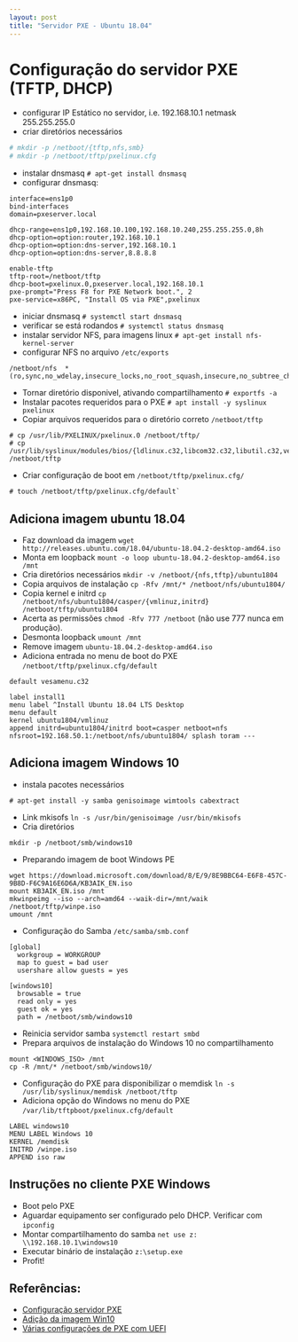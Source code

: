 ```yaml
---
layout: post
title: "Servidor PXE - Ubuntu 18.04"
---
```


Configuração do servidor PXE (TFTP, DHCP)
=========================================

* configurar IP Estático no servidor, i.e. 192.168.10.1 netmask 255.255.255.0
* criar diretórios necessários

```sh
# mkdir -p /netboot/{tftp,nfs,smb} 
# mkdir -p /netboot/tftp/pxelinux.cfg
```

* instalar dnsmasq `# apt-get install dnsmasq`
* configurar dnsmasq:

```config
interface=ens1p0
bind-interfaces
domain=pxeserver.local
 
dhcp-range=ens1p0,192.168.10.100,192.168.10.240,255.255.255.0,8h
dhcp-option=option:router,192.168.10.1
dhcp-option=option:dns-server,192.168.10.1
dhcp-option=option:dns-server,8.8.8.8
 
enable-tftp
tftp-root=/netboot/tftp
dhcp-boot=pxelinux.0,pxeserver.local,192.168.10.1
pxe-prompt="Press F8 for PXE Network boot.", 2
pxe-service=x86PC, "Install OS via PXE",pxelinux
```

* iniciar dnsmasq `# systemctl start dnsmasq`
* verificar se está rodandos  `# systemctl status dnsmasq`
* instalar servidor NFS, para imagens linux `# apt-get install nfs-kernel-server`
* configurar NFS no arquivo `/etc/exports`

```config
/netboot/nfs  *(ro,sync,no_wdelay,insecure_locks,no_root_squash,insecure,no_subtree_check)
```

* Tornar diretório disponivel, ativando compartilhamento `# exportfs -a`
* Instalar pacotes requeridos para o PXE  `# apt install -y syslinux pxelinux`
* Copiar arquivos requeridos para o diretório correto `/netboot/tftp`

```shell
# cp /usr/lib/PXELINUX/pxelinux.0 /netboot/tftp/
# cp /usr/lib/syslinux/modules/bios/{ldlinux.c32,libcom32.c32,libutil.c32,vesamenu.c32} /netboot/tftp
```

* Criar configuração de boot em `/netboot/tftp/pxelinux.cfg/`

```shell
# touch /netboot/tftp/pxelinux.cfg/default`
```

Adiciona imagem ubuntu 18.04
----------------------------

* Faz download da imagem `wget http://releases.ubuntu.com/18.04/ubuntu-18.04.2-desktop-amd64.iso`
* Monta em loopback `mount -o loop ubuntu-18.04.2-desktop-amd64.iso /mnt`
* Cria diretórios necessários `mkdir -v /netboot/{nfs,tftp}/ubuntu1804`
* Copia arquivos de instalação `cp -Rfv /mnt/* /netboot/nfs/ubuntu1804/`
* Copia kernel e initrd `cp /netboot/nfs/ubuntu1804/casper/{vmlinuz,initrd} /netboot/tftp/ubuntu1804`
* Acerta as permissões `chmod -Rfv 777 /netboot` (não use 777 nunca em produção).
* Desmonta loopback `umount /mnt`
* Remove imagem `ubuntu-18.04.2-desktop-amd64.iso`
* Adiciona entrada no menu de boot do PXE `/netboot/tftp/pxelinux.cfg/default`

```
default vesamenu.c32
 
label install1
menu label ^Install Ubuntu 18.04 LTS Desktop
menu default
kernel ubuntu1804/vmlinuz
append initrd=ubuntu1804/initrd boot=casper netboot=nfs nfsroot=192.168.50.1:/netboot/nfs/ubuntu1804/ splash toram ---
```

Adiciona imagem Windows 10
--------------------------

* instala pacotes necessários

```shell
# apt-get install -y samba genisoimage wimtools cabextract
```

* Link mkisofs `ln -s /usr/bin/genisoimage /usr/bin/mkisofs`
* Cria diretórios

```shell
mkdir -p /netboot/smb/windows10
```

* Preparando imagem de boot Windows PE

```shell
wget https://download.microsoft.com/download/8/E/9/8E9BBC64-E6F8-457C-9B8D-F6C9A16E6D6A/KB3AIK_EN.iso
mount KB3AIK_EN.iso /mnt
mkwinpeimg --iso --arch=amd64 --waik-dir=/mnt/waik /netboot/tftp/winpe.iso
umount /mnt
```

* Configuração do Samba `/etc/samba/smb.conf`

```
[global]
  workgroup = WORKGROUP
  map to guest = bad user
  usershare allow guests = yes

[windows10]
  browsable = true
  read only = yes
  guest ok = yes
  path = /netboot/smb/windows10
```

* Reinicia servidor samba `systemctl restart smbd`
* Prepara arquivos de instalação do Windows 10 no compartilhamento

```shell
mount <WINDOWS_ISO> /mnt
cp -R /mnt/* /netboot/smb/windows10/
```

* Configuração do PXE para disponibilizar o memdisk `ln -s /usr/lib/syslinux/memdisk /netboot/tftp`
* Adiciona opção do Windows no menu do PXE `/var/lib/tftpboot/pxelinux.cfg/default`

```
LABEL windows10
MENU LABEL Windows 10
KERNEL /memdisk
INITRD /winpe.iso
APPEND iso raw
```

Instruções no cliente PXE Windows
---------------------------------

* Boot pelo PXE
* Aguardar equipamento ser configurado pelo DHCP. Verificar com `ipconfig`
* Montar compartilhamento do samba `net use z: \\192.168.10.1\windows10`
* Executar binário de instalação `z:\setup.exe`
* Profit!

Referências:
------------

* [Configuração servidor PXE](https://linuxhint.com/pxe_boot_ubuntu_server/)
* [Adição da imagem Win10](https://docs.j7k6.org/windows-10-pxe-installation/)
* [Várias configurações de PXE com UEFI](https://github.com/tianocore/tianocore.github.io/wiki/Configuring-PXE-Boot-Servers-for-UEFI)
